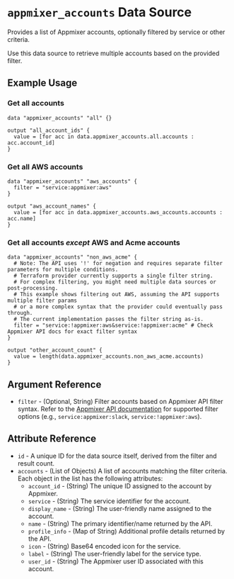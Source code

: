 `appmixer_accounts` Data Source
===============================

Provides a list of Appmixer accounts, optionally filtered by service or other criteria.

Use this data source to retrieve multiple accounts based on the provided filter.

Example Usage
-------------

### Get all accounts

```hcl
data "appmixer_accounts" "all" {}

output "all_account_ids" {
  value = [for acc in data.appmixer_accounts.all.accounts : acc.account_id]
}
```

### Get all AWS accounts

```hcl
data "appmixer_accounts" "aws_accounts" {
  filter = "service:appmixer:aws"
}

output "aws_account_names" {
  value = [for acc in data.appmixer_accounts.aws_accounts.accounts : acc.name]
}
```

### Get all accounts *except* AWS and Acme accounts

```hcl
data "appmixer_accounts" "non_aws_acme" {
  # Note: The API uses '!' for negation and requires separate filter parameters for multiple conditions.
  # Terraform provider currently supports a single filter string.
  # For complex filtering, you might need multiple data sources or post-processing.
  # This example shows filtering out AWS, assuming the API supports multiple filter params
  # or a more complex syntax that the provider could eventually pass through.
  # The current implementation passes the filter string as-is.
  filter = "service:!appmixer:aws&service:!appmixer:acme" # Check Appmixer API docs for exact filter syntax
}

output "other_account_count" {
  value = length(data.appmixer_accounts.non_aws_acme.accounts)
}
```

Argument Reference
------------------

*   `filter` - (Optional, String) Filter accounts based on Appmixer API filter syntax. Refer to the [Appmixer API documentation](https://docs.appmixer.com/6.0/6.1/api/accounts#get-all-accounts) for supported filter options (e.g., `service:appmixer:slack`, `service:!appmixer:aws`).

Attribute Reference
-------------------

*   `id` - A unique ID for the data source itself, derived from the filter and result count.
*   `accounts` - (List of Objects) A list of accounts matching the filter criteria. Each object in the list has the following attributes:
    *   `account_id` - (String) The unique ID assigned to the account by Appmixer.
    *   `service` - (String) The service identifier for the account.
    *   `display_name` - (String) The user-friendly name assigned to the account.
    *   `name` - (String) The primary identifier/name returned by the API.
    *   `profile_info` - (Map of String) Additional profile details returned by the API.
    *   `icon` - (String) Base64 encoded icon for the service.
    *   `label` - (String) The user-friendly label for the service type.
    *   `user_id` - (String) The Appmixer user ID associated with this account. 